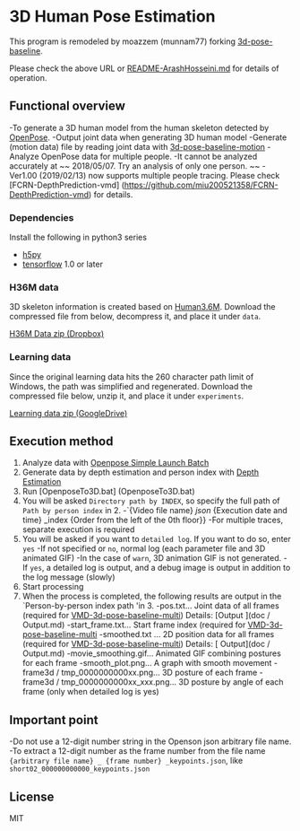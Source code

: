 # 3D Human Pose Estimation

This program is remodeled by moazzem (munnam77) forking [3d-pose-baseline](https://github.com/ArashHosseini/3d-pose-baseline/).

Please check the above URL or [README-ArashHosseini.md](README-ArashHosseini.md) for details of operation.

## Functional overview

-To generate a 3D human model from the human skeleton detected by [OpenPose](https://github.com/CMU-Perceptual-Computing-Lab/openpose).
	-Output joint data when generating 3D human model
    	-Generate (motion data) file by reading joint data with [3d-pose-baseline-motion](https://github.com/miu200521358/VMD-3d-pose-baseline-multi)
	-Analyze OpenPose data for multiple people.
    	-It cannot be analyzed accurately at ~~ 2018/05/07. Try an analysis of only one person. ~~
    	-Ver1.00 (2019/02/13) now supports multiple people tracing. Please check [FCRN-DepthPrediction-vmd] (https://github.com/miu200521358/FCRN-DepthPrediction-vmd) for details.

### Dependencies

Install the following in python3 series

* [h5py](http://www.h5py.org/)
* [tensorflow](https://www.tensorflow.org/) 1.0 or later

### H36M data

3D skeleton information is created based on [Human3.6M](http://vision.imar.ro/human3.6m/description.php). 
Download the compressed file from below, decompress it, and place it under `data`.

[H36M Data zip (Dropbox)](https://www.dropbox.com/s/e35qv3n6zlkouki/h36m.zip) 

### Learning data

Since the original learning data hits the 260 character path limit of Windows, the path was simplified and regenerated.
Download the compressed file below, unzip it, and place it under `experiments`.

[Learning data zip (GoogleDrive)](https://drive.google.com/file/d/1v7ccpms3ZR8ExWWwVfcSpjMsGscDYH7_/view?usp=sharing) 

## Execution method

1. Analyze data with [Openpose Simple Launch Batch](https://github.com/munnam77/openpose-simple)
2. Generate data by depth estimation and person index with [Depth Estimation](https://github.com/munnam77/FCRN-DepthPrediction-vmd)
1. Run [OpenposeTo3D.bat] (OpenposeTo3D.bat)
1. You will be asked `Directory path by INDEX`, so specify the full path of` Path by person index` in 2.
	-`{Video file name} _json_ {Execution date and time} _index {Order from the left of the 0th floor}}
	-For multiple traces, separate execution is required
1. You will be asked if you want to `detailed log`. If you want to do so, enter` yes`
    -If not specified or `no`, normal log (each parameter file and 3D animated GIF)
    -In the case of `warn`, 3D animation GIF is not generated.
    -If `yes`, a detailed log is output, and a debug image is output in addition to the log message (slowly)
1. Start processing
1. When the process is completed, the following results are output in the `Person-by-person index path 'in 3.
    -pos.txt… Joint data of all frames (required for [VMD-3d-pose-baseline-multi](https://github.com/miu200521358/VMD-3d-pose-baseline-multi)) Details: [Output ](doc / Output.md)
    -start_frame.txt… Start frame index (required for [VMD-3d-pose-baseline-multi](https://github.com/miu200521358/VMD-3d-pose-baseline-multi) 
    -smoothed.txt ... 2D position data for all frames (required for [VMD-3d-pose-baseline-multi](https://github.com/miu200521358/VMD-3d-pose-baseline-multi)) Details: [ Output](doc / Output.md)
    -movie_smoothing.gif… Animated GIF combining postures for each frame
    -smooth_plot.png… A graph with smooth movement
    -frame3d / tmp_0000000000xx.png… 3D posture of each frame
    -frame3d / tmp_0000000000xx_xxx.png… 3D posture by angle of each frame (only when detailed log is yes)

## Important point

-Do not use a 12-digit number string in the Openson json arbitrary file name.
    -To extract a 12-digit number as the frame number from the file name `{arbitrary file name} _ {frame number} _keypoints.json`, like` short02_000000000000_keypoints.json`

## License
MIT

